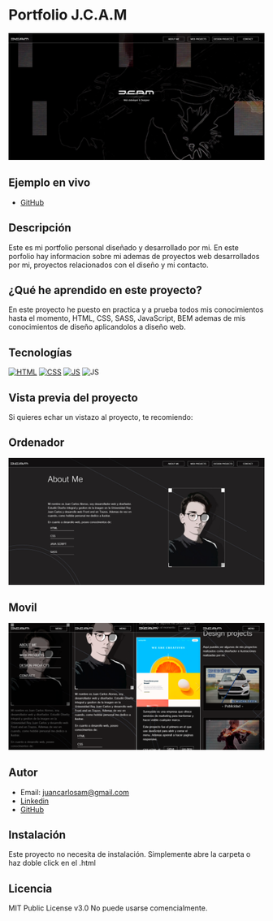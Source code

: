 # Portfolio J.C.A.M

![Imagen del proyecto](https://github.com/JuanCarlosAlo/Portfolio/blob/main/docs/assets/images/readme-intro.jpg?raw=true)

## Ejemplo en vivo

- [GitHub](https://juancarlosalo.github.io/Portfolio/)

## Descripción

Este es mi portfolio personal diseñado y desarrollado por mi. En este porfolio hay informacion sobre mi ademas de proyectos web desarrollados por mi, proyectos relacionados con el diseño y mi contacto.

## ¿Qué he aprendido en este proyecto?

En este proyecto he puesto en practica y a
prueba todos mis conocimientos hasta el momento, HTML, CSS, SASS, JavaScript, BEM ademas de mis conocimientos de diseño aplicandolos a diseño web.

## Tecnologías

<!-- Iconos sacados de: https://github.com/hendrasob/badges/blob/master/README.md y https://github.com/alexandresanlim/Badges4-README.md-Profile -->

[![HTML](https://img.shields.io/badge/HTML5-E34F26?style=for-the-badge&logo=html5&logoColor=white)](https://es.wikipedia.org/wiki/HTML5)
[![CSS](https://img.shields.io/badge/CSS3-1572B6?style=for-the-badge&logo=css3&logoColor=white)](https://es.wikipedia.org/wiki/CSS)
[![JS](https://img.shields.io/badge/JavaScript-F7DF1E?style=for-the-badge&logo=javascript&logoColor=black)](https://es.wikipedia.org/wiki/JavaScript)
![JS](https://img.shields.io/badge/Sass-CC6699?style=for-the-badge&logo=sass&logoColor=white)

## Vista previa del proyecto

Si quieres echar un vistazo al proyecto, te recomiendo:

## Ordenador

![Captura del proyecto](https://github.com/JuanCarlosAlo/Portfolio/blob/main/docs/assets/images/readme-desktop.jpg?raw=true)

## Movil

![Captura del proyecto](https://github.com/JuanCarlosAlo/Portfolio/blob/main/docs/assets/images/readme-mobile.jpg.png?raw=true)

## Autor

- Email: juancarlosam@gmail.com
- [Linkedin](https://www.linkedin.com/in/juan-carlos-alonso-966280166/)
- [GitHub](https://github.com/JuanCarlosAlo)

## Instalación

Este proyecto no necesita de instalación. Simplemente abre la carpeta o haz doble click en el .html

## Licencia

MIT Public License v3.0
No puede usarse comencialmente.
